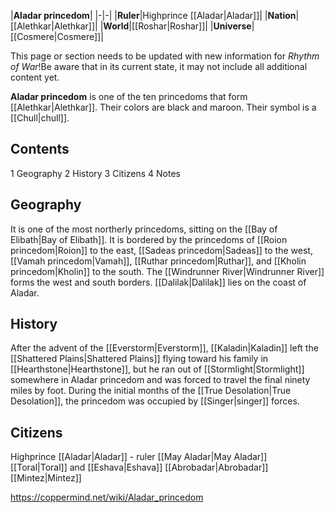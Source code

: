 |**Aladar princedom**|
|-|-|
|**Ruler**|Highprince [[Aladar\|Aladar]]|
|**Nation**|[[Alethkar\|Alethkar]]|
|**World**|[[Roshar\|Roshar]]|
|**Universe**|[[Cosmere\|Cosmere]]|

This page or section needs to be updated with new information for *Rhythm of War*!Be aware that in its current state, it may not include all additional content yet.

**Aladar princedom** is one of the ten princedoms that form [[Alethkar\|Alethkar]]. Their colors are black and maroon. Their symbol is a [[Chull\|chull]].

## Contents

1 Geography
2 History
3 Citizens
4 Notes


## Geography
It is one of the most northerly princedoms, sitting on the [[Bay of Elibath\|Bay of Elibath]]. It is bordered by the princedoms of [[Roion princedom\|Roion]] to the east, [[Sadeas princedom\|Sadeas]] to the west, [[Vamah princedom\|Vamah]], [[Ruthar princedom\|Ruthar]], and [[Kholin princedom\|Kholin]] to the south. The [[Windrunner River\|Windrunner River]] forms the west and south borders. [[Dalilak\|Dalilak]] lies on the coast of Aladar.

## History
After the advent of the [[Everstorm\|Everstorm]], [[Kaladin\|Kaladin]] left the [[Shattered Plains\|Shattered Plains]] flying toward his family in [[Hearthstone\|Hearthstone]], but he ran out of [[Stormlight\|Stormlight]] somewhere in Aladar princedom and was forced to travel the final ninety miles by foot. During the initial months of the [[True Desolation\|True Desolation]], the princedom was occupied by [[Singer\|singer]] forces.

## Citizens
Highprince [[Aladar\|Aladar]] - ruler
[[May Aladar\|May Aladar]]
[[Toral\|Toral]] and [[Eshava\|Eshava]]
[[Abrobadar\|Abrobadar]]
[[Mintez\|Mintez]]


https://coppermind.net/wiki/Aladar_princedom